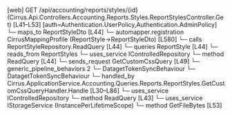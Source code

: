 [web] GET /api/accounting/reports/styles/{id}  (Cirrus.Api.Controllers.Accounting.Reports.Styles.ReportStylesController.Get)  [L41–L53] [auth=Authentication.UserPolicy,Authentication.AdminPolicy]
  └─ maps_to ReportStyleDto [L44]
    └─ automapper.registration CirrusMappingProfile (ReportStyle->ReportStyleDto) [L580]
  └─ calls ReportStyleRepository.ReadQuery [L44]
  └─ queries ReportStyle [L44]
    └─ reads_from ReportStyles
  └─ uses_service IControlledRepository<ReportStyle>
    └─ method ReadQuery [L44]
  └─ sends_request GetCustomCssQuery [L49]
    └─ generic_pipeline_behaviors 2
      └─ DatagetTokenSyncBehaviour
      └─ DatagetTokenSyncBehaviour
    └─ handled_by Cirrus.ApplicationService.Accounting.Queries.Reports.ReportStyles.GetCustomCssQueryHandler.Handle [L30–L86]
      └─ uses_service IControlledRepository<ReportStyle>
        └─ method ReadQuery [L43]
      └─ uses_service IStorageService (InstancePerLifetimeScope)
        └─ method GetFileBytes [L53]

